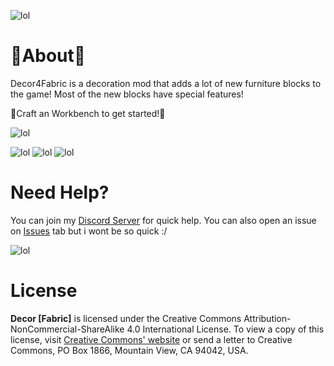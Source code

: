 ![lol](https://i.imgur.com/c55LQc6.png)

# 🔎About🔎
Decor4Fabric is a decoration mod that adds a lot of new furniture blocks to the game!
Most of the new blocks have special features!

🔨Craft an Workbench to get started!🔨

![lol](https://i.imgur.com/kxeaqV5.png)
  
![lol](https://i.imgur.com/O7BseeC.png)
![lol](https://i.imgur.com/FzCj087.png)
![lol](https://i.imgur.com/OzmR0hz.png)

# Need Help?

You can join my [Discord Server](https://discord.gg/VSgTpTGZ8A) for quick help. You can also open an issue on [Issues](https://github.com/GmsGarcia/decor4fabric/issues) tab but i wont be so quick :/

![lol](https://i.imgur.com/G4VRGsZ.png)

# License

**Decor [Fabric]** is licensed under the Creative Commons Attribution-NonCommercial-ShareAlike 4.0 International License. To view a copy of this license, visit [Creative Commons' website](http://creativecommons.org/licenses/by-nc-sa/4.0/) or send a letter to Creative Commons, PO Box 1866, Mountain View, CA 94042, USA.


